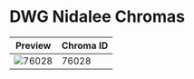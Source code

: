 # DWG Nidalee Chromas

| Preview | Chroma ID |
|---------|-----------|
| ![76028](https://raw.communitydragon.org/latest/plugins/rcp-be-lol-game-data/global/default/v1/champion-chroma-images/76/76028.png) | 76028 |
